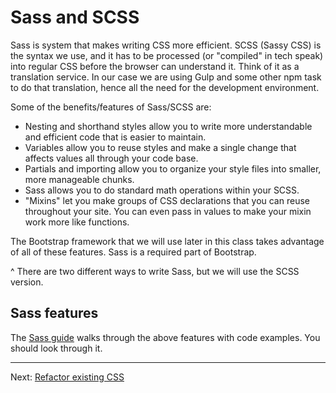 # Sass and SCSS

Sass is system that makes writing CSS more efficient. SCSS (Sassy CSS) is the syntax we use, and it has to be processed (or "compiled" in tech speak) into regular CSS before the browser can understand it. Think of it as a translation service. In our case we are using Gulp and some other npm task to do that translation, hence all the need for the development environment.

Some of the benefits/features of Sass/SCSS are:

- Nesting and shorthand styles allow you to write more understandable and efficient code that is easier to maintain.
- Variables allow you to reuse styles and make a single change that affects values all through your code base.
- Partials and importing allow you to organize your style files into smaller, more manageable chunks.
- Sass allows you to do standard math operations within your SCSS.
- "Mixins" let you make groups of CSS declarations that you can reuse throughout your site. You can even pass in values to make your mixin work more like functions.

The Bootstrap framework that we will use later in this class takes advantage of all of these features. Sass is a required part of Bootstrap.

^ There are two different ways to write Sass, but we will use the SCSS version.

## Sass features

The [Sass guide](https://sass-lang.com/guide) walks through the above features with code examples. You should look through it.

----

Next: [Refactor existing CSS](sass-03.md)